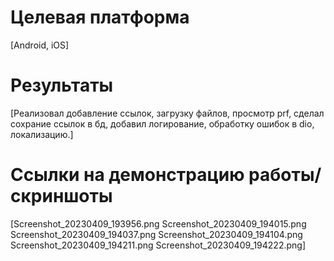 # Целевая платформа

[Android, iOS]

# Результаты

[Реализовал добавление ссылок, загрузку файлов, просмотр prf, сделал сохрание ссылок в бд, 
 добавил логирование, обработку ошибок в dio, локализацию.]

# Ссылки на демонстрацию работы/скриншоты

[Screenshot_20230409_193956.png
Screenshot_20230409_194015.png
Screenshot_20230409_194037.png
Screenshot_20230409_194104.png
Screenshot_20230409_194211.png
Screenshot_20230409_194222.png]